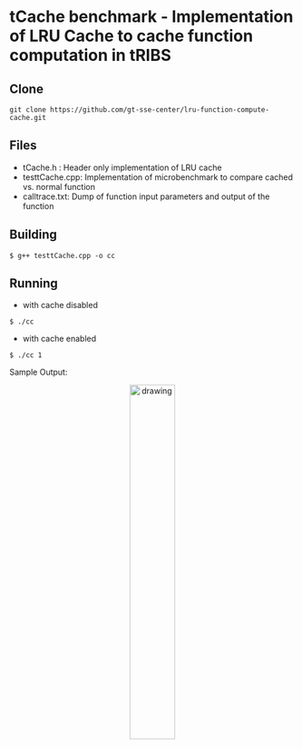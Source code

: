 # tCache benchmark - Implementation of LRU Cache to cache function computation in tRIBS

## Clone

```git clone https://github.com/gt-sse-center/lru-function-compute-cache.git```

## Files

- tCache.h : Header only implementation of LRU cache
- testtCache.cpp: Implementation of microbenchmark to compare cached vs. normal function
- calltrace.txt: Dump of function input parameters and output of the function

## Building
```$ g++ testtCache.cpp -o cc```

## Running 

- with cache disabled

```$ ./cc``` 

- with cache enabled

```$ ./cc 1```

Sample Output:

<p align="center">
    <img src="sample-output.png" alt="drawing" width="40%"/>
</p>
